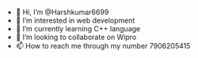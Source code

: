 - 👋 Hi, I’m @Harshkumar6699
- 👀 I’m interested in web development
- 🌱 I’m currently learning C++ language 
- 💞️ I’m looking to collaborate on Wipro
- 📫 How to reach me through my number 7906205415

<!---
Harshkumar6699/Harshkumar6699 is a ✨ special ✨ repository because its `README.md` (this file) appears on your GitHub profile.
You can click the Preview link to take a look at your changes.
--->
